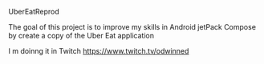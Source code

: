 UberEatReprod

The goal of this project is to improve my skills in Android jetPack Compose by create a copy of the Uber Eat application

I m doinng it in Twitch https://www.twitch.tv/odwinned